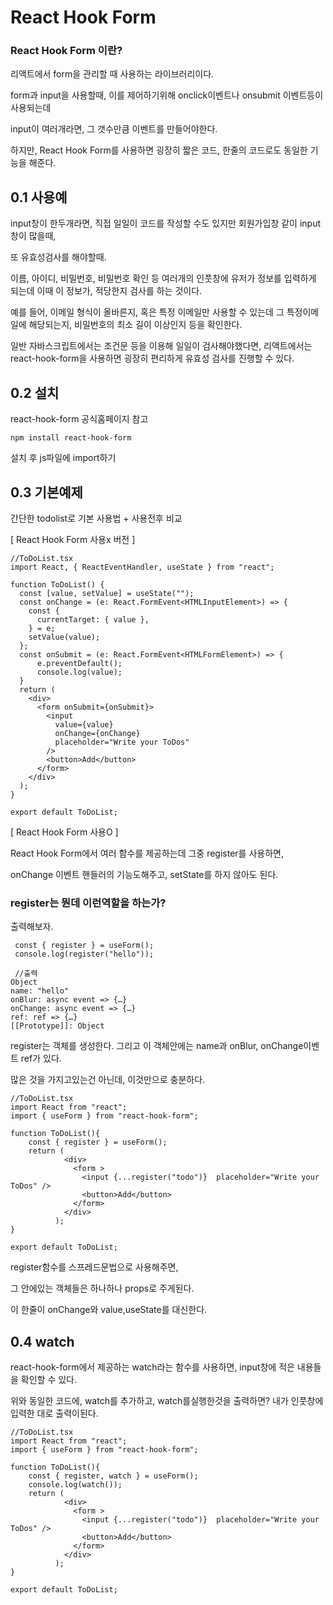 # React Hook Form
### React Hook Form 이란?

리액트에서 form을 관리할 때 사용하는 라이브러리이다.

form과 input을 사용할때, 이를 제어하기위해
onclick이벤트나 onsubmit 이벤트등이 사용되는데

input이 여러개라면, 그 갯수만큼 이벤트를 만들어야한다.

하지만, React Hook Form를 사용하면
굉장히 짧은 코드, 한줄의 코드로도 동일한 기능을 해준다.

## 0.1 사용예

input창이 한두개라면, 직접 일일이 코드를 작성할 수도 있지만 회원가입창 같이 input창이 많을때,

또 유효성검사를 해야할때.

이름, 아이디, 비밀번호, 비밀번호 확인 등 여러개의 인풋창에 유저가 정보를 입력하게 되는데 이때 이 정보가, 적당한지 검사를 하는 것이다.

예를 들어, 이메일 형식이 올바른지, 혹은 특정 이메일만 사용할 수 있는데 그 특정이메일에
해당되는지, 비밀번호의 최소 길이 이상인지 등을 확인한다.

일반 자바스크립트에서는 조건문 등을 이용해
일일이 검사해야했다면, 리액트에서는
react-hook-form을 사용하면 굉장히 편리하게
유효성 검사를 진행할 수 있다.

## 0.2 설치
react-hook-form 공식홈페이지 참고
```node
npm install react-hook-form
````
설치 후 js파일에 import하기


## 0.3 기본예제 
간단한 todolist로 기본 사용법 + 사용전후 비교

[ React Hook Form 사용x 버전 ]
```tsx
//ToDoList.tsx
import React, { ReactEventHandler, useState } from "react";

function ToDoList() {
  const [value, setValue] = useState("");
  const onChange = (e: React.FormEvent<HTMLInputElement>) => {
    const {
      currentTarget: { value },
    } = e;
    setValue(value);
  };
  const onSubmit = (e: React.FormEvent<HTMLFormElement>) => {
      e.preventDefault();
      console.log(value);
  }
  return (
    <div>
      <form onSubmit={onSubmit}>
        <input
          value={value}
          onChange={onChange}
          placeholder="Write your ToDos"
        />
        <button>Add</button>
      </form>
    </div>
  );
}

export default ToDoList;

```

[ React Hook Form 사용O ]



React Hook Form에서 여러 함수를 제공하는데 그중 register를 사용하면,

onChange 이벤트 핸들러의 기능도해주고, setState를 하지 않아도 된다.

### register는 뭔데 이런역할을 하는가?
출력해보자.
```tsx
 const { register } = useForm();
 console.log(register("hello"));

 //출력
Object
name: "hello"
onBlur: async event => {…}
onChange: async event => {…}
ref: ref => {…}
[[Prototype]]: Object
```
register는 객체를 생성한다. 그리고 이 객체안에는
name과 onBlur, onChange이벤트 ref가 있다.

많은 것을 가지고있는건 아닌데, 이것만으로 충분하다.
```tsx
//ToDoList.tsx
import React from "react";
import { useForm } from "react-hook-form";

function ToDoList(){
    const { register } = useForm();
    return (
            <div>
              <form >
                <input {...register("todo")}  placeholder="Write your ToDos" />
                <button>Add</button>
              </form>
            </div>
          );
}

export default ToDoList;

```

register함수를 스프레드문법으로 사용해주면,

그 안에있는 객체들은 하나하나 props로 주게된다.

이 한줄이 onChange와 value,useState를 대신한다.


## 0.4 watch 

react-hook-form에서 제공하는 watch라는 함수를
사용하면, input창에 적은 내용들을 확인할 수 있다.

위와 동일한 코드에, watch를 추가하고, watch를실행한것을
출력하면? 내가 인풋창에 입력한 대로 출력이된다.

```tsx
//ToDoList.tsx
import React from "react";
import { useForm } from "react-hook-form";

function ToDoList(){
    const { register, watch } = useForm();
    console.log(watch());
    return (
            <div>
              <form >
                <input {...register("todo")}  placeholder="Write your ToDos" />
                <button>Add</button>
              </form>
            </div>
          );
}

export default ToDoList;
```






